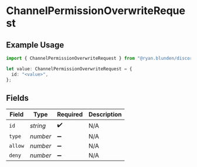 # ChannelPermissionOverwriteRequest

## Example Usage

```typescript
import { ChannelPermissionOverwriteRequest } from "@ryan.blunden/discord-sdk/models/components";

let value: ChannelPermissionOverwriteRequest = {
  id: "<value>",
};
```

## Fields

| Field              | Type               | Required           | Description        |
| ------------------ | ------------------ | ------------------ | ------------------ |
| `id`               | *string*           | :heavy_check_mark: | N/A                |
| `type`             | *number*           | :heavy_minus_sign: | N/A                |
| `allow`            | *number*           | :heavy_minus_sign: | N/A                |
| `deny`             | *number*           | :heavy_minus_sign: | N/A                |